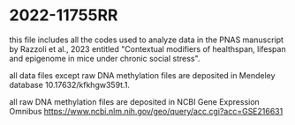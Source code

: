 # 2022-11755RR

this file includes all the codes used to analyze data in the PNAS manuscript by Razzoli et al., 2023 entitled "Contextual modifiers of healthspan, lifespan and epigenome in mice
under chronic social stress".

all data files except raw DNA methylation files are deposited in Mendeley database 10.17632/kfkhgw359t.1.

all raw DNA methylation files are deposited in NCBI Gene Expression Omnibus
https://www.ncbi.nlm.nih.gov/geo/query/acc.cgi?acc=GSE216631
